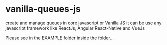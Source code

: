 # vanilla-queues-js
create and manage queues in core javascript or Vanilla JS it can be use any javascript framework like ReactJs, Angular React-Native and VueJs 


Please see in the EXAMPLE folder inside the folder...
